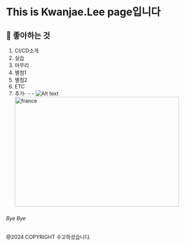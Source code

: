 This is Kwanjae.Lee page입니다
=============
## 🥕 좋아하는 것
1. CI/CD소개
2. 실습
3. 마무리
4. 별첨1
5. 별첨2
6. ETC
7. 추가- - -
![Alt text](/test/flag.jpg)
<img src="/test/flag.jpg" width="450px" height="300px" title="px(픽셀) 크기 설정" alt="france"></img><br/>
###### Bye Bye 
@2024 COPYRIGHT
수고하셨습니다.
